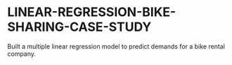 # LINEAR-REGRESSION-BIKE-SHARING-CASE-STUDY
Built a multiple linear regression model to predict demands for a bike rental company.
